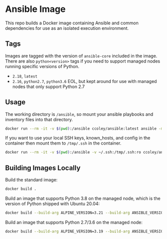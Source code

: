 # Ansible Image

This repo builds a Docker image containing Ansible and common dependencies for use as an isolated execution environment.

## Tags

Images are tagged with the version of `ansible-core` included in the image. There are also `python<version>` tags if you need to support managed nodes running specific versions of Python.

- `2.18`, `latest`
- `2.16`, `python2.7`, `python3.6` EOL, but kept around for use with managed nodes that only support Python 2.7

## Usage

The working directory is `/ansible`, so mount your ansible playbooks and inventory files into that directory.

```bash
docker run --rm -it -v $(pwd):/ansible ccoley/ansible:latest ansible -m ping all
```

If you want to use your local SSH keys, known_hosts, and config in the container then mount them to `/tmp/.ssh` in the container.

```bash
docker run --rm -it -v $(pwd):/ansible -v ~/.ssh:/tmp/.ssh:ro ccoley/ansible:latest ansible -m ping all
```

## Building Images Locally

Build the standard image:

```bash
docker build .
```

Build an image that supports Python 3.8 on the managed node, which is the version of Python shipped with Ubuntu 20.04:

```bash
docker build --build-arg ALPINE_VERSION=3.21 --build-arg ANSIBLE_VERSION=2.18 .
```

Build an image that supports Python 2.7/3.6 on the managed node:

```bash
docker build --build-arg ALPINE_VERSION=3.19 --build-arg ANSIBLE_VERSION=2.16 .
```



[_modeline]: # ( vi: set ts=4 sw=4 et wrap ft=markdown: )
